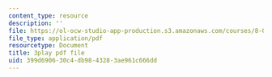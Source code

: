 ```yaml
---
content_type: resource
description: ''
file: https://ol-ocw-studio-app-production.s3.amazonaws.com/courses/8-01sc-classical-mechanics-fall-2016/399d690630c4db9843283ae961c666dd_OwNr82QgkP8.pdf
file_type: application/pdf
resourcetype: Document
title: 3play pdf file
uid: 399d6906-30c4-db98-4328-3ae961c666dd
---
```

